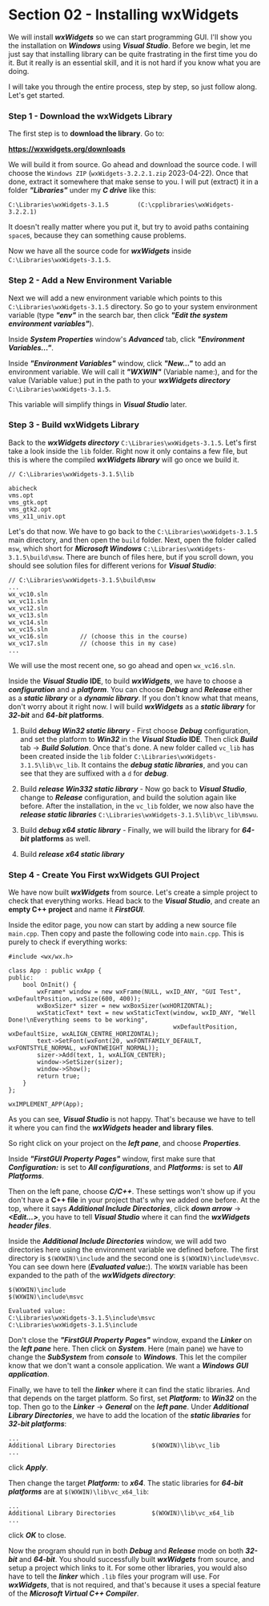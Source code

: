 # Section 02 - Installing wxWidgets

We will install ***wxWidgets*** so we can start programming GUI. I'll show you the installation on ***Windows*** using ***Visual Studio***. Before we begin, let me just say that installing library can be quite frastrating in the first time you do it. But it really is an essential skill, and it is not hard if you know what you are doing.

I will take you through the entire process, step by step, so just follow along. Let's get started.


### Step 1 - Download the wxWidgets Library
The first step is to **download the library**. Go to:

**https://wxwidgets.org/downloads**

We will build it from source. Go ahead and download the source code. I will choose the `Windows ZIP` (`wxWidgets-3.2.2.1.zip` 2023-04-22). Once that done, extract it somewhere that make sense to you. I will put (extract) it in a folder ***"Libraries"*** under my ***C drive*** like this:
```
C:\Libraries\wxWidgets-3.1.5        (C:\cpplibraries\wxWidgets-3.2.2.1)
```
It doesn't really matter where you put it, but try to avoid paths containing `space`s, because they can something cause problems.

Now we have all the source code for ***wxWidgets*** inside `C:\Libraries\wxWidgets-3.1.5`.


### Step 2 - Add a New Environment Variable
Next we will add a new environment variable which points to this `C:\Libraries\wxWidgets-3.1.5` directory. So go to your system environment variable (type ***"env"*** in the search bar, then click ***"Edit the system environment variables"***).

Inside ***System Properties*** window's ***Advanced*** tab, click ***"Environment Variables..."***.

Inside ***"Environment Variables"*** window, click ***"New..."*** to add an environment variable. We will call it ***"WXWIN"*** (Variable name:), and for the value (Variable value:) put in the path to your ***wxWidgets directory*** `C:\Libraries\wxWidgets-3.1.5`.

This variable will simplify things in ***Visual Studio*** later.


### Step 3 - Build wxWidgets Library
Back to the ***wxWidgets directory*** `C:\Libraries\wxWidgets-3.1.5`. Let's first take a look inside the `lib` folder. Right now it only contains a few file, but this is where the compiled ***wxWidgets library*** will go once we build it.
```
// C:\Libraries\wxWidgets-3.1.5\lib

abicheck
vms.opt
vms_gtk.opt
vms_gtk2.opt
vms_x11_univ.opt
```

Let's do that now. We have to go back to the `C:\Libraries\wxWidgets-3.1.5` main directory, and then open the `build` folder. Next, open the folder called `msw`, which short for ***Microsoft Windows*** `C:\Libraries\wxWidgets-3.1.5\build\msw`. There are bunch of files here, but if you scroll down, you should see solution files for different verions for ***Visual Studio***:
```
// C:\Libraries\wxWidgets-3.1.5\build\msw
...
wx_vc10.sln
wx_vc11.sln
wx_vc12.sln
wx_vc13.sln
wx_vc14.sln
wx_vc15.sln
wx_vc16.sln         // (choose this in the course)
wx_vc17.sln         // (choose this in my case)
...
```
We will use the most recent one, so go ahead and open `wx_vc16.sln`.

Inside the ***Visual Studio* IDE**, to build ***wxWidgets***, we have to choose a ***configuration*** and a ***platform***. You can choose ***Debug*** and ***Release*** either as a ***static library*** or a ***dynamic library***. If you don't know what that means, don't worry about it right now. I will build ***wxWidgets*** as a ***static library*** for ***32-bit*** and ***64-bit* platforms**.

1. Build ***debug Win32 static library*** - First choose ***Debug*** configuration, and set the platform to ***Win32*** in the ***Visual Studio* IDE**. Then click ***Build*** tab -> ***Build Solution***. Once that's done. A new folder called `vc_lib` has been created inside the `lib` folder `C:\Libraries\wxWidgets-3.1.5\lib\vc_lib`. It contains the ***debug static libraries***, and you can see that they are suffixed with a `d` for ***debug***.

2. Build ***release Win332 static library*** - Now go back to ***Visual Studio***, change to ***Release*** configuration, and build the solution again like before. After the installation, in the `vc_lib` folder, we now also have the ***release static libraries*** `C:\Libraries\wxWidgets-3.1.5\lib\vc_lib\mswu`.

3. Build ***debug x64 static library*** - Finally, we will build the library for ***64-bit* platforms** as well.

4. Build ***release x64 static library***


### Step 4 - Create You First wxWidgets GUI Project
We have now built ***wxWidgets*** from source. Let's create a simple project to check that everything works. Head back to the ***Visual Studio***, and create an **empty C++ project** and name it ***FirstGUI***.

Inside the editor page, you now can start by adding a new source file `main.cpp`. Then copy and paste the following code into `main.cpp`. This is purely to check if everything works:
```
#include <wx/wx.h>
 
class App : public wxApp {
public:
    bool OnInit() {
        wxFrame* window = new wxFrame(NULL, wxID_ANY, "GUI Test", wxDefaultPosition, wxSize(600, 400));
        wxBoxSizer* sizer = new wxBoxSizer(wxHORIZONTAL);
        wxStaticText* text = new wxStaticText(window, wxID_ANY, "Well Done!\nEverything seems to be working",
                                              wxDefaultPosition, wxDefaultSize, wxALIGN_CENTRE_HORIZONTAL);
        text->SetFont(wxFont(20, wxFONTFAMILY_DEFAULT, wxFONTSTYLE_NORMAL, wxFONTWEIGHT_NORMAL));
        sizer->Add(text, 1, wxALIGN_CENTER);
        window->SetSizer(sizer);
        window->Show();
        return true;
    }
};

wxIMPLEMENT_APP(App);
```
As you can see, ***Visual Studio*** is not happy. That's because we have to tell it where you can find the ***wxWidgets* header and library files**.

So right click on your project on the ***left pane***, and choose ***Properties***.

Inside ***"FirstGUI Property Pages"*** window, first make sure that ***Configuration:*** is set to ***All configurations***, and ***Platforms:*** is set to ***All Platforms***. 

Then on the left pane, choose ***C/C++***. These settings won't show up if you don't have a **C++ file** in your project that's why we added one before. At the top, where it says ***Additional Include Directories***, click ***down arrow*** -> ***<Edit...>***, you have to tell ***Visual Studio*** where it can find the ***wxWidgets header files***.

Inside the ***Additional Include Directories*** window, we will add two directories here using the environment variable we defined before. The first directory is `$(WXWIN)\include` and the second one is `$(WXWIN)\include\msvc`. You can see down here (***Evaluated value:***). The `WXWIN` variable has been expanded to the path of the ***wxWidgets directory***:
```
$(WXWIN)\include
$(WXWIN)\include\msvc

Evaluated value:
C:\Libraries\wxWidgets-3.1.5\include\msvc
C:\Libraries\wxWidgets-3.1.5\include
```

Don't close the ***"FirstGUI Property Pages"*** window, expand the ***Linker*** on the ***left pane*** here. Then click on ***System***. Here (main pane) we have to change the ***SubSystem*** from ***console*** to ***Windows***. This let the compiler know that we don't want a console application. We want a ***Windows GUI application***.

Finally, we have to tell the ***linker*** where it can find the static libraries. And that depends on the target platform. So first, set ***Platform:*** to ***Win32*** on the top. Then go to the ***Linker*** -> ***General*** on the ***left pane***. Under ***Additional Library Directories***, we have to add the location of the ***static libraries*** for ***32-bit platforms***:
```
...
Additional Library Directories          $(WXWIN)\lib\vc_lib
...
```
click ***Apply***. 

Then change the target ***Platform:*** to ***x64***. The static libraries for ***64-bit platforms*** are at `$(WXWIN)\lib\vc_x64_lib`:
```
...
Additional Library Directories          $(WXWIN)\lib\vc_x64_lib
...
```
click ***OK*** to close.

Now the program should run in both ***Debug*** and ***Release*** mode on both ***32-bit*** and ***64-bit***. You should successfully built ***wxWidgets*** from source, and setup a project which links to it. For some other libraries, you would also have to tell the ***linker*** which `.lib` files your program will use. For ***wxWidgets***, that is not required, and that's because it uses a special feature of the ***Microsoft Virtual C++ Compiler***.

